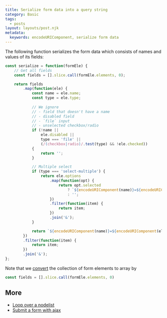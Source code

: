 ```yaml
---
title: Serialize form data into a query string
category: Basic
tags:
  - posts
layout: layouts/post.njk
metadata:
  keywords: encodeURIComponent, serialize form data
---
```


The following function serializes the form data which consists of names and values of its fields:

```js
const serialize = function(formEle) {
    // Get all fields
    const fields = [].slice.call(formEle.elements, 0);

    return fields
        .map(function(ele) {
            const name = ele.name;
            const type = ele.type;
            
            // We ignore
            // - field that doesn't have a name
            // - disabled field
            // - `file` input
            // - unselected checkbox/radio
            if (!name ||
                ele.disabled ||
                type === 'file' ||
                (/(checkbox|radio)/.test(type) && !ele.checked))
            {
                return '';
            }

            // Multiple select
            if (type === 'select-multiple') {
                return ele.options
                    .map(function(opt) {
                        return opt.selected
                            ? `${encodeURIComponent(name)}=${encodeURIComponent(opt.value)}`
                            : '';
                    })
                    .filter(function(item) {
                        return item;
                    })
                    .join('&');
            }

            return `${encodeURIComponent(name)}=${encodeURIComponent(ele.value)}`;
        })
        .filter(function(item) {
            return item;
        })
        .join('&');
};
```

Note that we [convert](/loop-over-a-nodelist) the collection of form elements to array by

```js
const fields = [].slice.call(formEle.elements, 0)
```

## More

* [Loop over a nodelist](/loop-over-a-nodelist)
* [Submit a form with ajax](/submit-a-form-with-ajax)